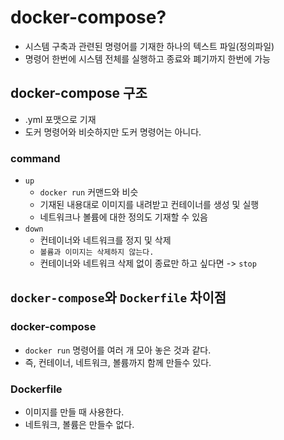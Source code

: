 # docker-compose?
- 시스템 구축과 관련된 명령어를 기재한 하나의 텍스트 파일(정의파일)
- 명령어 한번에 시스템 전체를 실행하고 종료와 폐기까지 한번에 가능

## docker-compose 구조
- .yml 포맷으로 기재
- 도커 명령어와 비슷하지만 도커 명령어는 아니다.

### command
- `up`
    - `docker run` 커맨드와 비슷
    - 기재된 내용대로 이미지를 내려받고 컨테이너를 생성 및 실행
    - 네트워크나 볼륨에 대한 정의도 기재할 수 있음
- `down`
    - 컨테이너와 네트워크를 정지 및 삭제
    - `볼륨과 이미지는 삭제하지 않는다.`
    - 컨테이너와 네트워크 삭제 없이 종료만 하고 싶다면 -> `stop`

## `docker-compose`와 `Dockerfile` 차이점
### docker-compose
- `docker run` 명령어를 여러 개 모아 놓은 것과 같다.
- 즉, 컨테이너, 네트워크, 볼륨까지 함께 만들수 있다.
### Dockerfile
- 이미지를 만들 때 사용한다.
- 네트워크, 볼륨은 만들수 없다.


